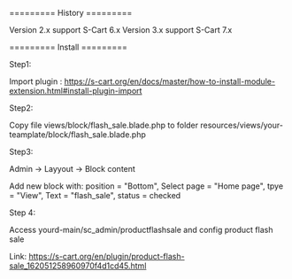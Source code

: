 ========= History =========

Version 2.x support S-Cart 6.x
Version 3.x support S-Cart 7.x

========= Install =========

Step1:

Import plugin : https://s-cart.org/en/docs/master/how-to-install-module-extension.html#install-plugin-import

Step2:

Copy file views/block/flash_sale.blade.php to folder resources/views/your-teamplate/block/flash_sale.blade.php

Step3:

Admin -> Layyout -> Block content

Add new block with: position = "Bottom", Select page = "Home page", tpye = "View",  Text = "flash_sale", status = checked

Step 4: 

Access yourd-main/sc_admin/productflashsale and config product flash sale

Link: https://s-cart.org/en/plugin/product-flash-sale_162051258960970f4d1cd45.html
